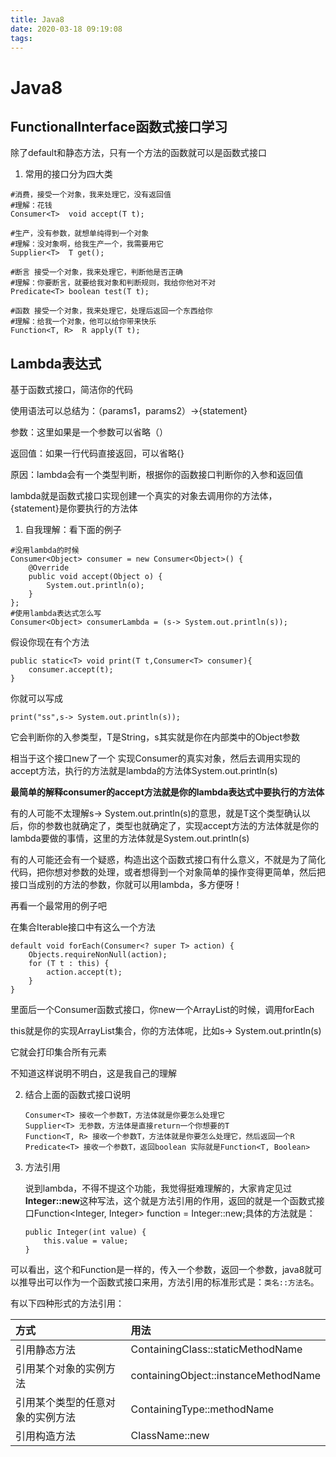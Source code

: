 ```yaml
---
title: Java8
date: 2020-03-18 09:19:08
tags:
---
```


# Java8

## FunctionalInterface函数式接口学习

除了default和静态方法，只有一个方法的函数就可以是函数式接口

1. 常用的接口分为四大类

```
#消费，接受一个对象，我来处理它，没有返回值
#理解：花钱
Consumer<T>  void accept(T t);

#生产，没有参数，就想单纯得到一个对象
#理解：没对象啊，给我生产一个，我需要用它
Supplier<T>  T get();

#断言 接受一个对象，我来处理它，判断他是否正确 
#理解：你要断言，就要给我对象和判断规则，我给你他对不对
Predicate<T> boolean test(T t);

#函数 接受一个对象，我来处理它，处理后返回一个东西给你
#理解：给我一个对象，他可以给你带来快乐
Function<T, R>  R apply(T t);
```



## Lambda表达式

基于函数式接口，简洁你的代码

使用语法可以总结为：（params1，params2）->{statement}

参数：这里如果是一个参数可以省略（）

返回值：如果一行代码直接返回，可以省略{}

原因：lambda会有一个类型判断，根据你的函数接口判断你的入参和返回值



lambda就是函数式接口实现创建一个真实的对象去调用你的方法体，{statement}是你要执行的方法体

1. 自我理解：看下面的例子

```
#没用lambda的时候
Consumer<Object> consumer = new Consumer<Object>() {
    @Override
    public void accept(Object o) {
        System.out.println(o);
    }
};
#使用lambda表达式怎么写
Consumer<Object> consumerLambda = (s-> System.out.println(s));
```

假设你现在有个方法

```
public static<T> void print(T t,Consumer<T> consumer){
    consumer.accept(t);
}
```

你就可以写成

```
print("ss",s-> System.out.println(s));
```

它会判断你的入参类型，T是String，s其实就是你在内部类中的Object参数

相当于这个接口new了一个 实现Consumer的真实对象，然后去调用实现的accept方法，执行的方法就是lambda的方法体System.out.println(s)

**最简单的解释consumer的accept方法就是你的lambda表达式中要执行的方法体**

有的人可能不太理解s-> System.out.println(s)的意思，就是T这个类型确认以后，你的参数也就确定了，类型也就确定了，实现accept方法的方法体就是你的lambda要做的事情，这里的方法体就是System.out.println(s)

有的人可能还会有一个疑惑，构造出这个函数式接口有什么意义，不就是为了简化代码，把你想对参数的处理，或者想得到一个对象简单的操作变得更简单，然后把接口当成别的方法的参数，你就可以用lambda，多方便呀！



再看一个最常用的例子吧

在集合Iterable<T>接口中有这么一个方法

```
default void forEach(Consumer<? super T> action) {
    Objects.requireNonNull(action);
    for (T t : this) {
        action.accept(t);
    }
}
```

里面后一个Consumer函数式接口，你new一个ArrayList的时候，调用forEach

this就是你的实现ArrayList集合，你的方法体呢，比如s-> System.out.println(s)

它就会打印集合所有元素

不知道这样说明不明白，这是我自己的理解

2. 结合上面的函数式接口说明

   ```
   Consumer<T> 接收一个参数T，方法体就是你要怎么处理它
   Supplier<T> 无参数，方法体是直接return一个你想要的T
   Function<T, R> 接收一个参数T，方法体就是你要怎么处理它，然后返回一个R
   Predicate<T> 接收一个参数T，返回boolean 实际就是Function<T, Boolean>
   ```

3. 方法引用

   说到lambda，不得不提这个功能，我觉得挺难理解的，大家肯定见过**Integer::new**这种写法，这个就是方法引用的作用，返回的就是一个函数式接口Function<Integer, Integer> function = Integer::new;具体的方法就是：

   ```
   public Integer(int value) {
       this.value = value;
   }
   ```

可以看出，这个和Function是一样的，传入一个参数，返回一个参数，java8就可以推导出可以作为一个函数式接口来用，方法引用的标准形式是：`类名::方法名`。

有以下四种形式的方法引用：

| 方式                             | 用法                                 |
| :------------------------------- | :----------------------------------- |
| 引用静态方法                     | ContainingClass::staticMethodName    |
| 引用某个对象的实例方法           | containingObject::instanceMethodName |
| 引用某个类型的任意对象的实例方法 | ContainingType::methodName           |
| 引用构造方法                     | ClassName::new                       |